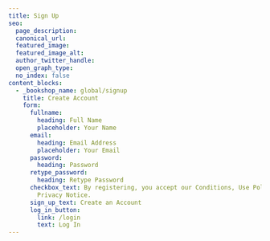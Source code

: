 ```yaml
---
title: Sign Up
seo:
  page_description: 
  canonical_url: 
  featured_image: 
  featured_image_alt: 
  author_twitter_handle: 
  open_graph_type:
  no_index: false
content_blocks:
  - _bookshop_name: global/signup
    title: Create Account
    form:
      fullname:
        heading: Full Name
        placeholder: Your Name
      email:
        heading: Email Address
        placeholder: Your Email
      password:
        heading: Password
      retype_password:
        heading: Retype Password
      checkbox_text: By registering, you accept our Conditions, Use Policy and
        Privacy Notice.
      sign_up_text: Create an Account
      log_in_button:
        link: /login
        text: Log In
---
```


